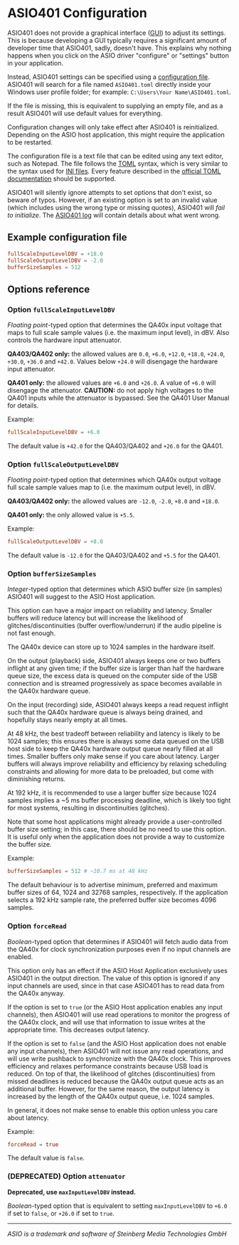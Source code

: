 # ASIO401 Configuration

ASIO401 does not provide a graphical interface ([GUI][]) to adjust its
settings. This is because developing a GUI typically requires a
significant amount of developer time that ASIO401, sadly, doesn't have.
This explains why nothing happens when you click on the ASIO driver
"configure" or "settings" button in your application.

Instead, ASIO401 settings can be specified using a
[configuration file][]. ASIO401 will search for a file named
`ASIO401.toml` directly inside your Windows user profile folder; for
example: `C:\Users\Your Name\ASIO401.toml`.

If the file is missing, this is equivalent to supplying an empty file,
and as a result ASIO401 will use default values for everything.

Configuration changes will only take effect after ASIO401 is reinitialized.
Depending on the ASIO host application, this might require the application to be
restarted.

The configuration file is a text file that can be edited using any text editor,
such as Notepad. The file follows the [TOML][] syntax, which is very similar to
the syntax used for [INI files][]. Every feature described in the [official TOML documentation] should be supported.

ASIO401 will silently ignore attempts to set options that don't exist,
so beware of typos. However, if an existing option is set to an invalid
value (which includes using the wrong type or missing quotes), ASIO401
will *fail to initialize*. The [ASIO401 log][logging] will contain details
about what went wrong.

## Example configuration file

```toml
fullScaleInputLevelDBV = +18.0
fullScaleOutputLevelDBV = -2.0
bufferSizeSamples = 512
```

## Options reference

### Option `fullScaleInputLevelDBV`

*Floating point*-typed option that determines the QA40x input voltage that maps
to full scale sample values (i.e. the maximum input level), in dBV. Also
controls the hardware input attenuator.

**QA403/QA402 only:** the allowed values are `0.0`, `+6.0`, `+12.0`, `+18.0`,
`+24.0`, `+30.0`, `+36.0` and `+42.0`. Values below `+24.0` will disengage the
hardware input attenuator.

**QA401 only:** the allowed values are `+6.0` and `+26.0`. A value of `+6.0`
will disengage the attenuator. **CAUTION:** do not apply high voltages to the
QA401 inputs while the attenuator is bypassed. See the QA401 User Manual for
details.

Example:

```toml
fullScaleInputLevelDBV = +6.0
```

The default value is `+42.0` for the QA403/QA402 and `+26.0` for the QA401.

### Option `fullScaleOutputLevelDBV`

*Floating point*-typed option that determines which QA40x output voltage full
scale sample values map to (i.e. the maximum output level), in dBV.

**QA403/QA402 only:** the allowed values are `-12.0`, `-2.0`, `+8.0` and
`+18.0`.

**QA401 only:** the only allowed value is `+5.5`.

Example:

```toml
fullScaleOutputLevelDBV = +8.0
```

The default value is `-12.0` for the QA403/QA402 and `+5.5` for the QA401.

### Option `bufferSizeSamples`

*Integer*-typed option that determines which ASIO buffer size (in samples)
ASIO401 will suggest to the ASIO Host application.

This option can have a major impact on reliability and latency. Smaller buffers
will reduce latency but will increase the likelihood of glitches/discontinuities
(buffer overflow/underrun) if the audio pipeline is not fast enough.

The QA40x device can store up to 1024 samples in the hardware itself.

On the output (playback) side, ASIO401 always keeps one or two buffers inflight
at any given time; if the buffer size is larger than half the hardware queue
size, the excess data is queued on the computer side of the USB connection and
is streamed progressively as space becomes available in the QA40x hardware
queue.

On the input (recording) side, ASIO401 always keeps a read request inflight such
that the QA40x hardware queue is always being drained, and hopefully stays
nearly empty at all times.

At 48 kHz, the best tradeoff between reliability and latency is likely to be
1024 samples; this ensures there is always some data queued on the USB host side
to keep the QA40x hardware output queue nearly filled at all times. Smaller
buffers only make sense if you care about latency. Larger buffers will always
improve reliability and efficiency by relaxing scheduling constraints and
allowing for more data to be preloaded, but come with diminishing returns.

At 192 kHz, it is recommended to use a larger buffer size because 1024 samples
implies a ~5 ms buffer processing deadline, which is likely too tight for most
systems, resulting in discontinuities (glitches).

Note that some host applications might already provide a user-controlled buffer
size setting; in this case, there should be no need to use this option. It is
useful only when the application does not provide a way to customize the buffer
size.

Example:

```toml
bufferSizeSamples = 512 # ~10.7 ms at 48 kHz
```

The default behaviour is to advertise minimum, preferred and maximum buffer
sizes of 64, 1024 and 32768 samples, respectively. If the application selects
a 192 kHz sample rate, the preferred buffer size becomes 4096 samples.

### Option `forceRead`

*Boolean*-typed option that determines if ASIO401 will fetch audio data from the
QA40x for clock synchronization purposes even if no input channels are enabled.

This option only has an effect if the ASIO Host Application exclusively uses
ASIO401 in the output direction. The value of this option is ignored if any
input channels are used, since in that case ASIO401 has to read data from the
QA40x anyway.

If the option is set to `true` (or the ASIO Host application enables any
input channels), then ASIO401 will use read operations to monitor the progress
of the QA40x clock, and will use that information to issue writes at the
appropriate time. This decreases output latency.

If the option is set to `false` (and the ASIO Host application does not enable
any input channels), then ASIO401 will not issue any read operations, and will
use write pushback to synchronize with the QA40x clock. This improves efficiency
and relaxes performance constraints because USB load is reduced. On top of that,
the likelihood of glitches (discontinuities) from missed deadlines is reduced
because the QA40x output queue acts as an additional buffer. However, for the
same reason, the output latency is increased by the length of the QA40x output
queue, i.e. 1024 samples.

In general, it does not make sense to enable this option unless you care about
latency.

Example:

```toml
forceRead = true
```

The default value is `false`.

### (DEPRECATED) Option `attenuator`

**Deprecated, use `maxInputLevelDBV` instead.**

*Boolean*-typed option that is equivalent to setting `maxInputLevelDBV` to
`+6.0` if set to `false`, or `+26.0` if set to `true`.

---

*ASIO is a trademark and software of Steinberg Media Technologies GmbH*

[bufferSizeSamples]: #option-bufferSizeSamples
[configuration file]: https://en.wikipedia.org/wiki/Configuration_file
[GUI]: https://en.wikipedia.org/wiki/Graphical_user_interface
[INI files]: https://en.wikipedia.org/wiki/INI_file
[logging]: README.md#logging
[official TOML documentation]: https://github.com/toml-lang/toml#toml
[TOML]: https://en.wikipedia.org/wiki/TOML
